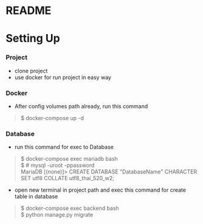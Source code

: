 # README

# Setting Up
### Project
* clone project
* use docker for run project in easy way

### Docker 
* After config volumes path already, run this command

> $ docker-compose up -d
> 
### Database
* run this command for exec to Database

> $ docker-compose exec mariadb bash<br/>
> $ # mysql -uroot -ppassword<br/>
> MariaDB [(none)]> CREATE DATABASE "DatabaseName" CHARACTER SET utf8 COLLATE utf8_thai_520_w2;

* open new terminal in project path and exec this command for create table in database

> $ docker-compose exec backend bash<br/>
> $ python manage.py migrate
